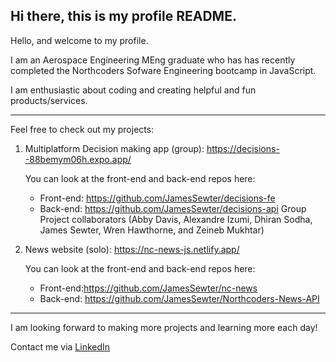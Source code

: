 ## Hi there, this is my profile README.

Hello, and welcome to my profile.

I am an Aerospace Engineering MEng graduate who has has recently completed the Northcoders Sofware Engineering bootcamp in JavaScript.

I am enthusiastic about coding and creating helpful and fun products/services.

** **

Feel free to check out my projects:

1) Multiplatform Decision making app (group): https://decisions--88bemym06h.expo.app/

    You can look at the front-end and back-end repos here:
      - Front-end: https://github.com/JamesSewter/decisions-fe
      - Back-end: https://github.com/JamesSewter/decisions-api
  Group Project collaborators (Abby Davis, Alexandre Izumi, Dhiran Sodha, James Sewter, Wren Hawthorne, and Zeineb Mukhtar)

2) News website (solo): https://nc-news-js.netlify.app/

    You can look at the front-end and back-end repos here:
      - Front-end:https://github.com/JamesSewter/nc-news
      - Back-end: https://github.com/JamesSewter/Northcoders-News-API

** ** 
  
I am looking forward to making more projects and learning more each day! 

Contact me via [LinkedIn](https://www.linkedin.com/in/james-sewter/)

